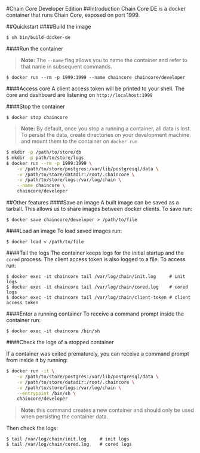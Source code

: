 #Chain Core Developer Edition
##Introduction
Chain Core DE is a docker container that runs Chain Core, exposed on port 1999.

##Quickstart
####Build the image
```
$ sh bin/build-docker-de
```

####Run the container
>**Note:** The `--name` flag allows you to name the container and refer to that name in subsequent commands.

```
$ docker run --rm -p 1999:1999 --name chaincore chaincore/developer
```

####Access core
A client access token will be printed to your shell. The core and dashboard are listening on `http://localhost:1999`

####Stop the container
```
$ docker stop chaincore
```
>**Note:** By default, once you stop a running a container, all data is lost. To persist the data, create directories on your development machine and mount them to the container on `docker run`

```sh
$ mkdir -p /path/to/store/db
$ mkdir -p path/to/store/logs
$ docker run --rm -p 1999:1999 \
    -v /path/to/store/postgres:/var/lib/postgresql/data \
    -v /path/to/store/datadir:/root/.chaincore \
    -v /path/to/store/logs:/var/log/chain \
    --name chaincore \
    chaincore/developer
```

##Other features
####Save an image
A built image can be saved as a tarball. This allows us to share images between docker clients. To save run:
```
$ docker save chaincore/developer > /path/to/file
```

####Load an image
To load saved images run:
```
$ docker load < /path/to/file
```

####Tail the logs
The container keeps logs for the initial startup and the `cored` process.
The client access token is also logged to a file. To access run:
```
$ docker exec -it chaincore tail /var/log/chain/init.log     # init logs
$ docker exec -it chaincore tail /var/log/chain/cored.log    # cored logs
$ docker exec -it chaincore tail /var/log/chain/client-token # client access token
```

####Enter a running container
To receive a command prompt inside the container run:
```
$ docker exec -it chaincore /bin/sh
```

####Check the logs of a stopped container

If a container was exited prematurely, you can receive a command prompt from inside it by running:

```sh
$ docker run -it \
    -v /path/to/store/postgres:/var/lib/postgresql/data \
    -v /path/to/store/datadir:/root/.chaincore \
    -v /path/to/store/logs:/var/log/chain \
    --entrypoint /bin/sh \
    chaincore/developer
```
>**Note:** this command creates a new container and should only be used when persisting the container data.

Then check the logs:
```
$ tail /var/log/chain/init.log     # init logs
$ tail /var/log/chain/cored.log    # cored logs
```

